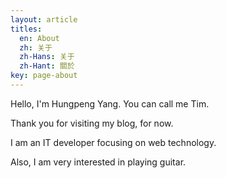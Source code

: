 ```yaml
---
layout: article
titles:
  en: About
  zh: 关于
  zh-Hans: 关于
  zh-Hant: 關於
key: page-about
---
```


Hello, I'm Hungpeng Yang. You can call me Tim.

Thank you for visiting my blog, for now.

I am an IT developer focusing on web technology.

Also, I am very interested in playing guitar.

